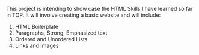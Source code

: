 This project is intending to show case the HTML Skills I have learned so far in TOP. It will involve creating a basic website and will include:

1) HTML Boilerplate
2) Paragraphs, Strong, Emphasized text
3) Ordered and Unordered Lists
4) Links and Images